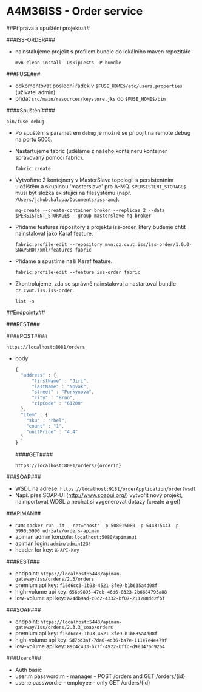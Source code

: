 # A4M36ISS - Order service #

##Příprava a spuštění projektu##

###ISS-ORDER###
* nainstalujeme projekt s profilem bundle do lokálního maven repozitáře

  ``mvn clean install -DskipTests -P bundle``

###FUSE###
* odkomentovat poslední řádek v ``$FUSE_HOME$/etc/users.properties`` (uživatel admin)
* přidat ``src/main/resources/keystore.jks`` do ``$FUSE_HOME$/bin``

####Spuštění####

  ``bin/fuse debug``

* Po spuštění s parametrem ``debug`` je možné se připojit na remote debug na portu 5005.

* Nastartujeme fabric (uděláme z našeho kontejneru kontejner spravovaný pomocí fabric).

  ``fabric:create``

* Vytvoříme 2 kontejnery v MasterSlave topologii s persistentním uložištěm a skupinou 'masterslave' pro A-MQ. ``$PERSISTENT_STORAGE$`` musí být složka existujici na filesystému (např. ``/Users/jakubchalupa/Documents/iss-amq``).

  ``mq-create --create-container broker --replicas 2 --data $PERSISTENT_STORAGE$ --group masterslave hq-broker``

* Přidáme features repository z projektu iss-order, který budeme chtít nainstalovat jako Karaf feature.

  ``fabric:profile-edit --repository mvn:cz.cvut.iss/iss-order/1.0.0-SNAPSHOT/xml/features fabric``

* Přidáme a spustíme naší Karaf feature.

  ``fabric:profile-edit --feature iss-order fabric``
  
* Zkontrolujeme, zda se správně nainstaloval a nastartoval bundle ``cz.cvut.iss.iss-order``.

  ``list -s``
  
##Endpointy##

###REST###

####POST####

  ``https://localhost:8081/orders``
  
* body

  ```javascript
  {
    "address" : {
        "firstName" : "Jiri",
        "lastName" : "Novak",
        "street" : "Purkynova",
        "city" : "Brno",
        "zipCode" : "61200"
    },
    "item" : {
      "sku" : "rhel",
      "count" : "1",
      "unitPrice" : "4.4"
    }
  }
  ```
  
  ####GET####
  
    ``https://localhost:8081/orders/{orderId}``
    
###SOAP###

* WSDL na adrese: ``https://localhost:9181/orderApplication/order?wsdl``
* Např. přes SOAP-UI (http://www.soapui.org/) vytvořit nový projekt, naimportovat WDSL a nechat si vygenerovat dotazy (create a get)

##APIMAN##
* run: ``docker run -it --net="host" -p 5080:5080 -p 5443:5443 -p 5990:5990 udrzalv/orders-apiman ``
* apiman admin konzole: ``localhost:5080/apimanui``
* apiman login: ``admin/admin123!``
* header for key: ``X-API-Key``

###REST###
*  endpoint: ``https://localhost:5443/apiman-gateway/iss/orders/2.3/orders``
*  premium api key: ``f16d6cc3-1b93-4521-8fe9-b1b635a4d08f``
*  high-volume api key: ``656b9895-47cb-46d6-8323-2b6684793a88``
*  low-volume api key: ``a24db9ad-c0c2-4332-bf07-211288dd2fbf``

###SOAP###
* endpoint: ``https://localhost:5443/apiman-gateway/iss/orders/2.3.3_soap/orders``
* premium api key: ``f16d6cc3-1b93-4521-8fe9-b1b635a4d08f``
* high-volume api key: ``5d7bd3af-7da6-4d36-ba7e-111e7e4e479f`` 
* low-volume api key: ``89c4c433-b77f-4922-bffd-d9e3476d9264``

###Users###
* Auth basic
* user:m password:m - manager - POST /orders and GET /orders/{id}
* user:e password:e - employee - only GET /orders/{id}
